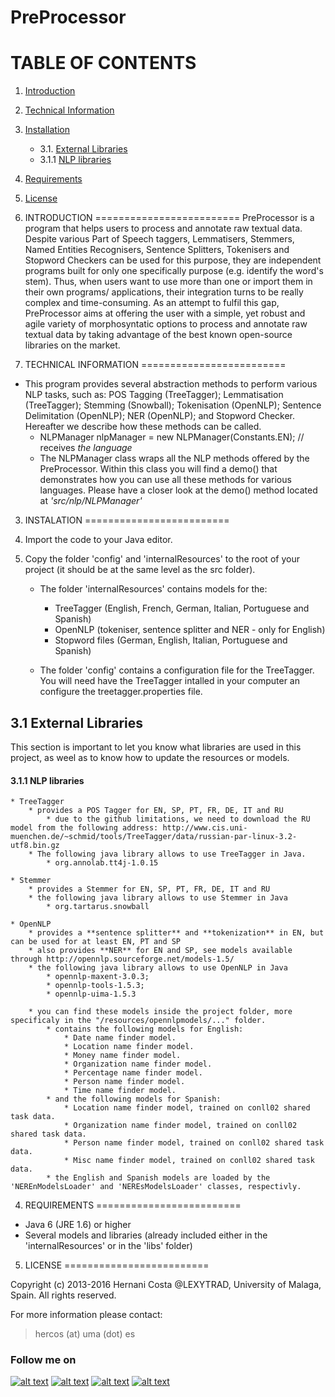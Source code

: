 # PreProcessor

TABLE OF CONTENTS
=========================

1. [Introduction](#1-introduction)
2. [Technical Information](#2-tech)
3. [Installation](#2-installation)
 	- 3.1. [External Libraries](#31-external-libraries)
    - 3.1.1 [NLP libraries](#32-nlp-libraries)
4. [Requirements](#4-requirements)
5. [License](#6-license)



1. INTRODUCTION
=========================
PreProcessor is a program that helps users to process and annotate raw textual data. Despite various Part of Speech taggers, Lemmatisers, Stemmers, Named Entities Recognisers, Sentence Splitters, Tokenisers and Stopword Checkers can be used for this purpose, they are independent programs built for only one specifically purpose (e.g. identify the word's stem). Thus, when users want to use more than one or import them in their own programs/ applications, their integration turns to be really complex and time-consuming. As an attempt to fulfil this gap, PreProcessor aims at offering the user with a simple, yet robust and agile variety of morphosyntatic options to process and annotate raw textual data by taking advantage of the best known open-source libraries on the market.



2. TECHNICAL INFORMATION
=========================

* This program provides several abstraction methods to perform various NLP tasks, such as: POS Tagging (TreeTagger); Lemmatisation (TreeTagger); Stemming (Snowball); Tokenisation (OpenNLP); Sentence Delimitation (OpenNLP); NER (OpenNLP); and Stopword Checker. Hereafter we describe how these methods can be called.
	* NLPManager nlpManager = new NLPManager(Constants.EN); // receives *the language*
	* The NLPManager class wraps all the NLP methods offered by the PreProcessor. Within this class you will find a demo() that demonstrates how you can use all these methods for various languages. Please have a closer look at the demo() method located at *'src/nlp/NLPManager'*


3. INSTALATION
=========================

1. Import the code to your Java editor.

2. Copy the folder 'config' and 'internalResources' to the root of your project (it should be at the same level as the src folder).
	* The folder 'internalResources' contains models for the:
		* TreeTagger (English, French, German, Italian, Portuguese and Spanish)
		* OpenNLP (tokeniser, sentence splitter and NER - only for English)
		* Stopword files (German, English, Italian, Portuguese and Spanish)

	* The folder 'config' contains a configuration file for the TreeTagger. You will need have the TreeTagger intalled in your computer an configure the treetagger.properties file.


## 3.1 External Libraries 
This section is important to let you know what libraries are used in this project, as weel as to know how to update the resources or models.

#### 3.1.1 NLP libraries
	* TreeTagger
		* provides a POS Tagger for EN, SP, PT, FR, DE, IT and RU
			* due to the github limitations, we need to download the RU model from the following address: http://www.cis.uni-muenchen.de/~schmid/tools/TreeTagger/data/russian-par-linux-3.2-utf8.bin.gz
		* The following java library allows to use TreeTagger in Java.
			* org.annolab.tt4j-1.0.15

	* Stemmer 
		* provides a Stemmer for EN, SP, PT, FR, DE, IT and RU
		* the following java library allows to use Stemmer in Java
			* org.tartarus.snowball

	* OpenNLP
		* provides a **sentence splitter** and **tokenization** in EN, but can be used for at least EN, PT and SP
		* also provides **NER** for EN and SP, see models available through http://opennlp.sourceforge.net/models-1.5/
		* the following java library allows to use OpenNLP in Java
			* opennlp-maxent-3.0.3;
			* opennlp-tools-1.5.3; 
			* opennlp-uima-1.5.3
	
		* you can find these models inside the project folder, more specificaly in the "/resources/opennlpmodels/..." folder.
			* contains the following models for English:
				* Date name finder model.			
				* Location name finder model.		
				* Money name finder model.		
				* Organization name finder model.	
				* Percentage name finder model.	
				* Person name finder model.		
				* Time name finder model.
			* and the following models for Spanish:
				* Location name finder model, trained on conll02 shared task data.
				* Organization name finder model, trained on conll02 shared task data.	
				* Person name finder model, trained on conll02 shared task data.	
				* Misc name finder model, trained on conll02 shared task data.
			* the English and Spanish models are loaded by the 'NEREnModelsLoader' and 'NEREsModelsLoader' classes, respectivly.



4. REQUIREMENTS
=========================

- Java 6 (JRE 1.6) or higher
- Several models and libraries (already included either in the 'internalResources' or in the 'libs' folder)




5. LICENSE
=========================

Copyright (c) 2013-2016 
Hernani Costa @LEXYTRAD, University of Malaga, Spain. 
All rights reserved.

For more information please contact:

> hercos (at) uma (dot) es



### Follow me on
<!-- Please don't remove this: Grab your social icons from https://github.com/carlsednaoui/gitsocial -->

<!-- display the social media buttons in your README -->

[![alt text][1.1]][1]
[![alt text][2.1]][2]
[![alt text][3.1]][3]
[![alt text][4.1]][4]



<!-- links to social media icons -->
<!-- no need to change these -->

<!-- icons with padding -->

[1.1]: http://i.imgur.com/tXSoThF.png (twitter icon with padding)
[2.1]: http://i.imgur.com/P3YfQoD.png (facebook icon with padding)
[3.1]: http://i.imgur.com/yCsTjba.png (google plus icon with padding)
[4.1]: http://i.imgur.com/0o48UoR.png (github icon with padding)


<!-- links to your social media accounts -->
<!-- update these accordingly -->

[1]: https://twitter.com/#!/hernanimax
[2]: https://www.facebook.com/hernani.costa.161
[3]: https://plus.google.com/+HernaniCosta
[4]: https://github.com/hpcosta

